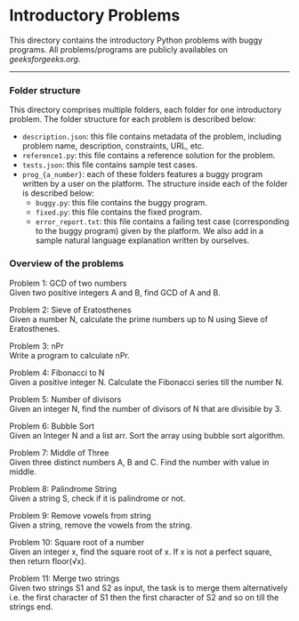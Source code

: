 # Introductory Problems

This directory contains the introductory Python problems with buggy programs. All problems/programs are publicly availables on *geeksforgeeks.org*.

---

### Folder structure

This directory comprises multiple folders, each folder for one introductory problem. The folder structure for each problem is described below:
- `description.json`: this file contains metadata of the problem, including problem name, description, constraints, URL, etc.
- `reference1.py`: this file contains a reference solution for the problem.
- `tests.json`: this file contains sample test cases.
- `prog_{a_number}`: each of these folders features a buggy program written by a user on the platform. The structure inside each of the folder is described below:
  - `buggy.py`: this file contains the buggy program.
  - `fixed.py`: this file contains the fixed program.
  - `error_report.txt`: this file contains a failing test case (corresponding to the buggy program) given by the platform. We also add in a sample natural language explanation written by ourselves.

### Overview of the problems

Problem 1: GCD of two numbers <br/>
Given two positive integers A and B, find GCD of A and B.

Problem 2: Sieve of Eratosthenes <br/>
Given a number N, calculate the prime numbers up to N using Sieve of Eratosthenes.

Problem 3: nPr <br/>
Write a program to calculate nPr.

Problem 4: Fibonacci to N <br/>
Given a positive integer N. Calculate the Fibonacci series till the number N.

Problem 5: Number of divisors <br/>
Given an integer N, find the number of divisors of N that are divisible by 3.

Problem 6: Bubble Sort <br/>
Given an Integer N and a list arr. Sort the array using bubble sort algorithm.

Problem 7: Middle of Three <br/>
Given three distinct numbers A, B and C. Find the number with value in middle.

Problem 8: Palindrome String <br/>
Given a string S, check if it is palindrome or not.

Problem 9: Remove vowels from string <br/>
Given a string, remove the vowels from the string.

Problem 10: Square root of a number <br/>
Given an integer x, find the square root of x. If x is not a perfect square, then return floor(√x).

Problem 11: Merge two strings <br/>
Given two strings S1 and S2 as input, the task is to merge them alternatively i.e. the first character of S1 then the first character of S2 and so on till the strings end.